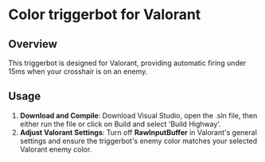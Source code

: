 # Color triggerbot for Valorant

## Overview
This triggerbot is designed for Valorant, providing automatic firing under 15ms when your crosshair is on an enemy.

## Usage
1. **Download and Compile**: Download Visual Studio, open the .sln file, then either run the file or click on Build and select 'Build Highway'.
2. **Adjust Valorant Settings**: Turn off **RawInputBuffer** in Valorant's general settings and ensure the triggerbot's enemy color matches your selected Valorant enemy color.
